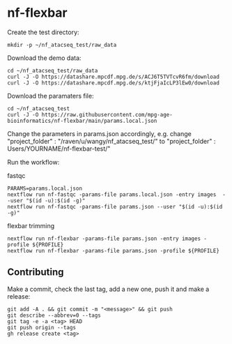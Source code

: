 # nf-flexbar

Create the test directory:
```
mkdir -p ~/nf_atacseq_test/raw_data
```

Download the demo data:
```
cd ~/nf_atacseq_test/raw_data
curl -J -O https://datashare.mpcdf.mpg.de/s/ACJ6T5TVTcvR6fm/download
curl -J -O https://datashare.mpcdf.mpg.de/s/ktjFjaIcLP3lEw0/download

```

Download the paramaters file:
```
cd ~/nf_atacseq_test
curl -J -O https://raw.githubusercontent.com/mpg-age-bioinformatics/nf-flexbar/main/params.local.json
```

Change the parameters in params.json accordingly, e.g. change "project_folder" : "/raven/u/wangy/nf_atacseq_test/" to "project_folder" : Users/YOURNAME/nf-flexbar-test/"


Run the workflow:

fastqc
```
PARAMS=params.local.json
nextflow run nf-fastqc -params-file params.local.json -entry images  --user "$(id -u):$(id -g)"  
nextflow run nf-fastqc -params-file params.json --user "$(id -u):$(id -g)"
```

flexbar trimming
```
nextflow run nf-flexbar -params-file params.json -entry images -profile ${PROFILE} 
nextflow run nf-flexbar -params-file params.json -profile ${PROFILE}
```

## Contributing

Make a commit, check the last tag, add a new one, push it and make a release:
```
git add -A . && git commit -m "<message>" && git push
git describe --abbrev=0 --tags
git tag -e -a <tag> HEAD
git push origin --tags
gh release create <tag> 
```